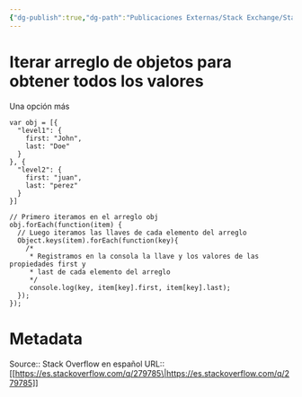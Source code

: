 ```yaml
---
{"dg-publish":true,"dg-path":"Publicaciones Externas/Stack Exchange/Stack Overflow en español/es.stackoverflow.com-279785.md","permalink":"/publicaciones-externas/stack-exchange/stack-overflow-en-espanol/es-stackoverflow-com-279785/","title":"Iterar arreglo de objetos para obtener todos los valores","hide":true,"noteIcon":"\"0\"","created":"2024-04-03T12:49:10.592-06:00","updated":"2024-04-05T16:43:55.608-06:00"}
---
```


# Iterar arreglo de objetos para obtener todos los valores


Una opción más


<!-- begin snippet: js hide: false console: true babel: null -->

<!-- language: lang-js -->

    var obj = [{
      "level1": {
        first: "John",
        last: "Doe"
      }
    }, {
      "level2": {
        first: "juan",
        last: "perez"
      }
    }]

    // Primero iteramos en el arreglo obj
    obj.forEach(function(item) {
      // Luego iteramos las llaves de cada elemento del arreglo
      Object.keys(item).forEach(function(key){
        /* 
         * Registramos en la consola la llave y los valores de las propiedades first y
         * last de cada elemento del arreglo
         */
         console.log(key, item[key].first, item[key].last);
      });
    });

<!-- end snippet -->



# Metadata
Source:: Stack Overflow en español
URL:: [[https://es.stackoverflow.com/q/279785\|https://es.stackoverflow.com/q/279785]]

